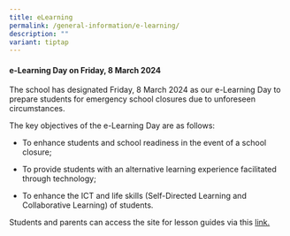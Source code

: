 ```yaml
---
title: eLearning
permalink: /general-information/e-learning/
description: ""
variant: tiptap
---
```

<h4><strong>e-Learning Day on Friday, 8 March 2024</strong></h4>
<p>The school has designated Friday, 8 March 2024 as our e-Learning Day to
prepare students for emergency school closures due to unforeseen circumstances.</p>
<p>The key objectives of the e-Learning Day are as follows:</p>
<ul data-tight="true" class="tight">
<li>
<p>To enhance students and school readiness in the event of a school closure;</p>
</li>
<li>
<p>To provide students with an alternative learning experience facilitated
through technology;</p>
</li>
<li>
<p>To enhance the ICT and life skills (Self-Directed Learning and Collaborative
Learning) of students.</p>
</li>
</ul>
<p>Students and parents can access the site for lesson guides via this
<a href="https://sites.google.com/moe.edu.sg/fgps-elearning?usp=sharing" rel="noopener noreferrer nofollow" target="_blank">link.</a>
</p>
<p></p>
<p></p>
<p></p>